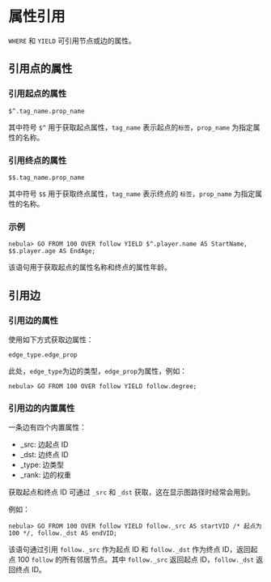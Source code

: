 # 属性引用

`WHERE` 和 `YIELD` 可引用节点或边的属性。

## 引用点的属性

### 引用起点的属性

```ngql
$^.tag_name.prop_name
```

其中符号 `$^` 用于获取起点属性，`tag_name` 表示起点的`标签`，`prop_name` 为指定属性的名称。

### 引用终点的属性

```ngql
$$.tag_name.prop_name
```

其中符号 `$$` 用于获取终点属性，`tag_name` 表示终点的 `标签`，`prop_name` 为指定属性的名称。

### 示例

```ngql
nebula> GO FROM 100 OVER follow YIELD $^.player.name AS StartName, $$.player.age AS EndAge;
```

该语句用于获取起点的属性名称和终点的属性年龄。

## 引用边

### 引用边的属性

使用如下方式获取边属性：

```ngql
edge_type.edge_prop
```

此处，`edge_type`为边的类型，`edge_prop`为属性，例如：

```ngql
nebula> GO FROM 100 OVER follow YIELD follow.degree;
```

### 引用边的内置属性

一条边有四个内置属性：

- _src: 边起点 ID
- _dst: 边终点 ID
- _type: 边类型
- _rank: 边的权重

获取起点和终点 ID 可通过 `_src` 和 `_dst` 获取，这在显示图路径时经常会用到。

例如：

```ngql
nebula> GO FROM 100 OVER follow YIELD follow._src AS startVID /* 起点为100 */, follow._dst AS endVID;
```

该语句通过引用 `follow._src` 作为起点 ID 和 `follow._dst` 作为终点 ID，返回起点 100 `follow` 的所有邻居节点。其中 `follow._src` 返回起点 ID，`follow._dst` 返回终点 ID。
